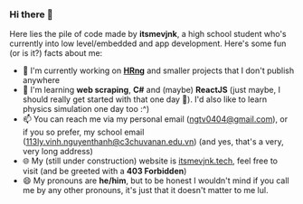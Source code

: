 ### Hi there 👋
Here lies the pile of code made by **itsmevjnk**, a high school student who's currently into low level/embedded and app development.
Here's some fun (or is it?) facts about me:
 - 🔭 I'm currently working on **[HRng](https://github.com/itsmevjnk/HRng.git)** and smaller projects that I don't publish anywhere
 - 🌱 I'm learning **web scraping**, **C#** and (maybe) **ReactJS** (just maybe, I should really get started with that one day 🤔). I'd also like to learn physics simulation one day too :^)
 - 📫 You can reach me via my personal email ([ngtv0404@gmail.com](mailto:ngtv0404@gmail.com)), or if you so prefer, my school email ([113ly.vinh.nguyenthanh@c3chuvanan.edu.vn](mailto:113ly.vinh.nguyenthanh@c3chuvanan.edu.vn)) (and yes, that's a very, very long address)
 - 🌐 My (still under construction) website is [itsmevjnk.tech](https://itsmevjnk.tech), feel free to visit (and be greeted with a **403 Forbidden**)
 - 😄 My pronouns are **he/him**, but to be honest I wouldn't mind if you call me by any other pronouns, it's just that it doesn't matter to me lul.
